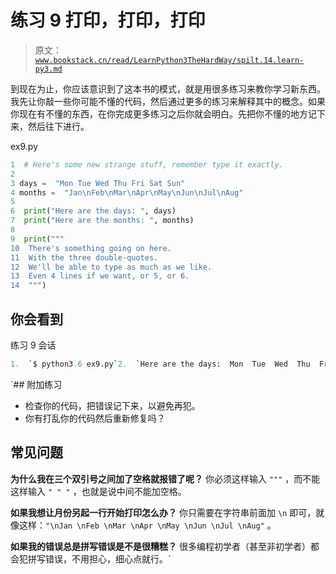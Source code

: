 # 练习 9 打印，打印，打印

> 原文：[`www.bookstack.cn/read/LearnPython3TheHardWay/spilt.14.learn-py3.md`](https://www.bookstack.cn/read/LearnPython3TheHardWay/spilt.14.learn-py3.md)

到现在为止，你应该意识到了这本书的模式，就是用很多练习来教你学习新东西。我先让你敲一些你可能不懂的代码，然后通过更多的练习来解释其中的概念。如果你现在有不懂的东西，在你完成更多练习之后你就会明白。先把你不懂的地方记下来，然后往下进行。

ex9.py

```py
1  # Here's some new strange stuff, remember type it exactly.
2
3 days =  "Mon Tue Wed Thu Fri Sat Sun"
4 months =  "Jan\nFeb\nMar\nApr\nMay\nJun\nJul\nAug"
5
6  print("Here are the days: ", days)
7  print("Here are the months: ", months)
8
9  print("""
10  There's something going on here.
11  With the three double-quotes.
12  We'll be able to type as much as we like.
13  Even 4 lines if we want, or 5, or 6.
14  """)
```

## 你会看到

练习 9 会话

```py
1.  `$ python3.6 ex9.py`2.  `Here are the days:  Mon  Tue  Wed  Thu  Fri  Sat  Sun`3.  `Here are the months:  Jan`4.  `Feb`5.  `Mar`6.  `Apr`7.  `May`8.  `Jun`9.  `Jul`10.  `Aug`12.  ``There's something going on here.``13.  ``With the three double-quotes.``14.  ``We'll be able to type as much as we like.``15.  ``Even  4 lines if we want,  or  5,  or  6.``
```

 `## 附加练习

*   检查你的代码，把错误记下来，以避免再犯。
*   你有打乱你的代码然后重新修复吗？

## 常见问题

**为什么我在三个双引号之间加了空格就报错了呢？** 你必须这样输入 `"""` ，而不能这样输入 `" " "` ，也就是说中间不能加空格。

**如果我想让月份另起一行开始打印怎么办？** 你只需要在字符串前面加 `\n` 即可，就像这样：`"\nJan \nFeb \nMar \nApr \nMay \nJun \nJul \nAug"` 。

**如果我的错误总是拼写错误是不是很糟糕？** 很多编程初学者（甚至非初学者）都会犯拼写错误，不用担心，细心点就行。`